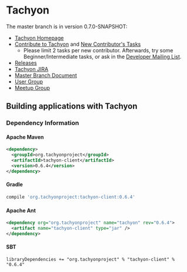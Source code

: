 Tachyon
=======

The master branch is in version 0.7.0-SNAPSHOT:

- [Tachyon Homepage](http://www.tachyonproject.org)
- [Contribute to Tachyon](http://tachyon-project.org/master/Contributing-to-Tachyon.html) and
[New Contributor's Tasks](https://tachyon.atlassian.net/issues/?jql=project%20%3D%20TACHYON%20AND%20labels%20%3D%20NewContributor%20AND%20status%20%3D%20Open)
  - Please limit 2 tasks per new contributor. Afterwards, try some Beginner/Intermediate tasks,
  or ask in the [Developer Mailing List](https://groups.google.com/forum/#!forum/tachyon-dev).
- [Releases](https://github.com/amplab/tachyon/tags)
- [Tachyon JIRA](https://tachyon.atlassian.net/browse/TACHYON)
- [Master Branch Document](http://tachyon-project.org/master/)
- [User Group](https://groups.google.com/forum/?fromgroups#!forum/tachyon-users)
- [Meetup Group](http://www.meetup.com/Tachyon)

## Building applications with Tachyon

### Dependency Information

#### Apache Maven
```xml
<dependency>
  <groupId>org.tachyonproject</groupId>
  <artifactId>tachyon-client</artifactId>
  <version>0.6.4</version>
</dependency>
```

#### Gradle

```groovy
compile 'org.tachyonproject:tachyon-client:0.6.4'
```

#### Apache Ant
```xml
<dependency org="org.tachyonproject" name="tachyon" rev="0.6.4">
  <artifact name="tachyon-client" type="jar" />
</dependency>
```

#### SBT
```
libraryDependencies += "org.tachyonproject" % "tachyon-client" % "0.6.4"
```
